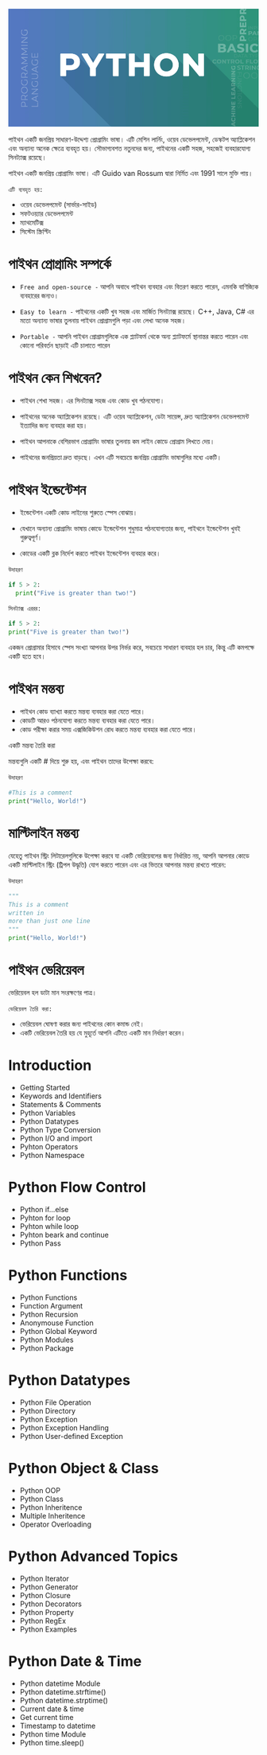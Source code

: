 <p align="center">
    <img src="./images/Python4.png" />
</p>

পাইথন একটি জনপ্রিয় সাধারণ-উদ্দেশ্য প্রোগ্রামিং ভাষা। এটি মেশিন লার্নিং, ওয়েব ডেভেলপমেন্ট, ডেস্কটপ অ্যাপ্লিকেশন এবং অন্যান্য অনেক ক্ষেত্রে ব্যবহৃত হয়। সৌভাগ্যবশত নতুনদের জন্য, পাইথনের একটি সহজ, সহজেই ব্যবহারযোগ্য সিনট্যাক্স রয়েছে।

পাইথন একটি জনপ্রিয় প্রোগ্রামিং ভাষা। এটি Guido van Rossum দ্বারা নির্মিত এবং 1991 সালে মুক্তি পায়।

`এটি ব্যবহৃত হয়:`

- ওয়েব ডেভেলপমেন্ট (সার্ভার-সাইড)
- সফটওয়্যার ডেভেলপমেন্ট
- ম্যাথমেটিক্স
- সিস্টেম স্ক্রিপ্টিং

# পাইথন প্রোগ্রামিং সম্পর্কে

- `Free and open-source -` আপনি অবাধে পাইথন ব্যবহার এবং বিতরণ করতে পারেন, এমনকি বাণিজ্যিক ব্যবহারের জন্যও।

- `Easy to learn -` পাইথনের একটি খুব সহজ এবং মার্জিত সিনট্যাক্স রয়েছে। C++, Java, C# এর মতো অন্যান্য ভাষার তুলনায় পাইথন প্রোগ্রামগুলি পড়া এবং লেখা অনেক সহজ।

- `Portable -` আপনি পাইথন প্রোগ্রামগুলিকে এক প্ল্যাটফর্ম থেকে অন্য প্ল্যাটফর্মে স্থানান্তর করতে পারেন এবং কোনো পরিবর্তন ছাড়াই এটি চালাতে পারেন

# পাইথন কেন শিখবেন?

- পাইথন শেখা সহজ। এর সিনট্যাক্স সহজ এবং কোড খুব পঠনযোগ্য।

- পাইথনের অনেক অ্যাপ্লিকেশন রয়েছে। এটি ওয়েব অ্যাপ্লিকেশন, ডেটা সায়েন্স, দ্রুত অ্যাপ্লিকেশন ডেভেলপমেন্ট ইত্যাদির জন্য ব্যবহার করা হয়।

- পাইথন আপনাকে বেশিরভাগ প্রোগ্রামিং ভাষার তুলনায় কম লাইন কোডে প্রোগ্রাম লিখতে দেয়।

- পাইথনের জনপ্রিয়তা দ্রুত বাড়ছে। এখন এটি সবচেয়ে জনপ্রিয় প্রোগ্রামিং ভাষাগুলির মধ্যে একটি।

# পাইথন ইন্ডেন্টেশন

- ইন্ডেন্টেশন একটি কোড লাইনের শুরুতে স্পেস বোঝায়।

- যেখানে অন্যান্য প্রোগ্রামিং ভাষায় কোডে ইন্ডেন্টেশন শুধুমাত্র পঠনযোগ্যতার জন্য, পাইথনে ইন্ডেন্টেশন খুবই গুরুত্বপূর্ণ।

- কোডের একটি ব্লক নির্দেশ করতে পাইথন ইন্ডেন্টেশন ব্যবহার করে।

`উদাহরণ`

```py
if 5 > 2:
  print("Five is greater than two!")
```

`সিনট্যাক্স এররর: `

```py
if 5 > 2:
print("Five is greater than two!")
```

একজন প্রোগ্রামার হিসাবে স্পেস সংখ্যা আপনার উপর নির্ভর করে, সবচেয়ে সাধারণ ব্যবহার হল চার, কিন্তু এটি কমপক্ষে একটি হতে হবে।

# পাইথন মন্তব্য

- পাইথন কোড ব্যাখ্যা করতে মন্তব্য ব্যবহার করা যেতে পারে।
- কোডটি আরও পঠনযোগ্য করতে মন্তব্য ব্যবহার করা যেতে পারে।
- কোড পরীক্ষা করার সময় এক্সজিকিউশন রোধ করতে মন্তব্য ব্যবহার করা যেতে পারে।

একটি মন্তব্য তৈরি করা

মন্তব্যগুলি একটি # দিয়ে শুরু হয়, এবং পাইথন তাদের উপেক্ষা করবে:

`উদাহরণ`

```py
#This is a comment
print("Hello, World!")
```

# মাল্টিলাইন মন্তব্য

যেহেতু পাইথন স্ট্রিং লিটারেলগুলিকে উপেক্ষা করবে যা একটি ভেরিয়েবলের জন্য নির্ধারিত নয়, আপনি আপনার কোডে একটি মাল্টিলাইন স্ট্রিং (ট্রিপল উদ্ধৃতি) যোগ করতে পারেন এবং এর ভিতরে আপনার মন্তব্য রাখতে পারেন:

`উদাহরণ`

```py
"""
This is a comment
written in
more than just one line
"""
print("Hello, World!")
```

# পাইথন ভেরিয়েবল

ভেরিয়েবল হল ডাটা মান সংরক্ষণের পাত্র।

`ভেরিয়েবল তৈরি করা:`
- ভেরিয়েবল ঘোষণা করার জন্য পাইথনের কোন কমান্ড নেই।
- একটি ভেরিয়েবল তৈরি হয় যে মুহূর্তে আপনি এটিতে একটি মান নির্ধারণ করেন।


# Introduction

- Getting Started
- Keywords and Identifiers
- Statements & Comments
- Python Variables
- Python Datatypes
- Python Type Conversion
- Python I/O and import
- Pyhton Operators
- Python Namespace

# Python Flow Control

- Python if...else
- Pyhton for loop
- Pyhton while loop
- Pyhton beark and continue
- Python Pass

# Python Functions

- Python Functions
- Function Argument
- Python Recursion
- Anonymouse Function
- Python Global Keyword
- Python Modules
- Python Package

# Python Datatypes

- Python File Operation
- Python Directory
- Python Exception
- Python Exception Handling
- Python User-defined Exception

# Python Object & Class

- Python OOP
- Python Class
- Python Inheritence
- Multiple Inheritence
- Operator Overloading

# Python Advanced Topics

- Python Iterator
- Python Generator
- Python Closure
- Python Decorators
- Python Property
- Python RegEx
- Python Examples

# Python Date & Time

- Python datetime Module
- Python datetime.strftime()
- Python datetime.strptime()
- Current date & time
- Get current time
- Timestamp to datetime
- Python time Module
- Python time.sleep()
